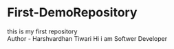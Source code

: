 # First-DemoRepository
this is my first repository
<br>
Author - Harshvardhan Tiwari
Hi i am Softwer Developer

